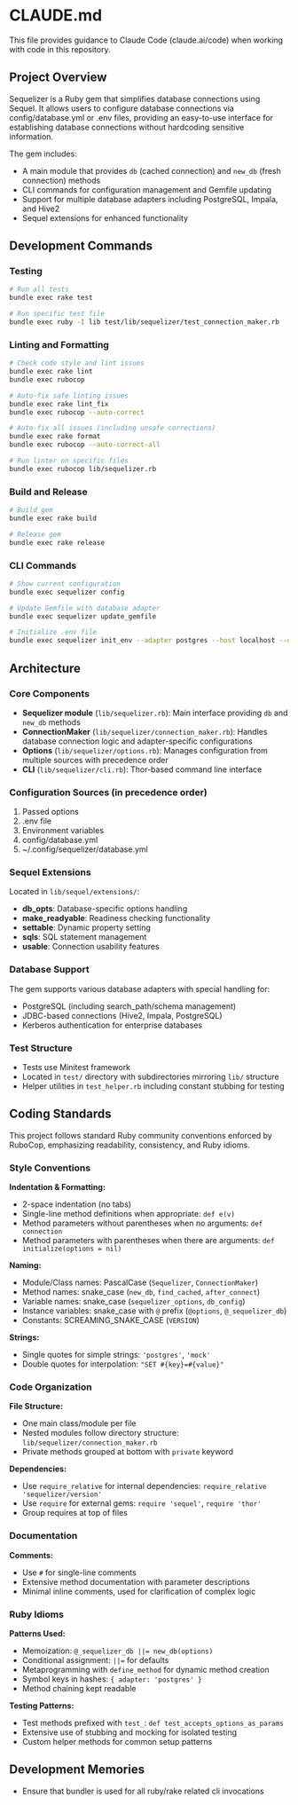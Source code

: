 # CLAUDE.md

This file provides guidance to Claude Code (claude.ai/code) when working with code in this repository.

## Project Overview

Sequelizer is a Ruby gem that simplifies database connections using Sequel. It allows users to configure database connections via config/database.yml or .env files, providing an easy-to-use interface for establishing database connections without hardcoding sensitive information.

The gem includes:
- A main module that provides `db` (cached connection) and `new_db` (fresh connection) methods
- CLI commands for configuration management and Gemfile updating
- Support for multiple database adapters including PostgreSQL, Impala, and Hive2
- Sequel extensions for enhanced functionality

## Development Commands

### Testing
```bash
# Run all tests
bundle exec rake test

# Run specific test file
bundle exec ruby -I lib test/lib/sequelizer/test_connection_maker.rb
```

### Linting and Formatting
```bash
# Check code style and lint issues
bundle exec rake lint
bundle exec rubocop

# Auto-fix safe linting issues  
bundle exec rake lint_fix
bundle exec rubocop --auto-correct

# Auto-fix all issues (including unsafe corrections)
bundle exec rake format
bundle exec rubocop --auto-correct-all

# Run linter on specific files
bundle exec rubocop lib/sequelizer.rb
```

### Build and Release
```bash
# Build gem
bundle exec rake build

# Release gem
bundle exec rake release
```

### CLI Commands
```bash
# Show current configuration
bundle exec sequelizer config

# Update Gemfile with database adapter
bundle exec sequelizer update_gemfile

# Initialize .env file
bundle exec sequelizer init_env --adapter postgres --host localhost --database mydb
```

## Architecture

### Core Components

- **Sequelizer module** (`lib/sequelizer.rb`): Main interface providing `db` and `new_db` methods
- **ConnectionMaker** (`lib/sequelizer/connection_maker.rb`): Handles database connection logic and adapter-specific configurations
- **Options** (`lib/sequelizer/options.rb`): Manages configuration from multiple sources with precedence order
- **CLI** (`lib/sequelizer/cli.rb`): Thor-based command line interface

### Configuration Sources (in precedence order)
1. Passed options
2. .env file
3. Environment variables
4. config/database.yml
5. ~/.config/sequelizer/database.yml

### Sequel Extensions
Located in `lib/sequel/extensions/`:
- **db_opts**: Database-specific options handling
- **make_readyable**: Readiness checking functionality
- **settable**: Dynamic property setting
- **sqls**: SQL statement management
- **usable**: Connection usability features

### Database Support
The gem supports various database adapters with special handling for:
- PostgreSQL (including search_path/schema management)
- JDBC-based connections (Hive2, Impala, PostgreSQL)
- Kerberos authentication for enterprise databases

### Test Structure
- Tests use Minitest framework
- Located in `test/` directory with subdirectories mirroring `lib/` structure
- Helper utilities in `test_helper.rb` including constant stubbing for testing

## Coding Standards

This project follows standard Ruby community conventions enforced by RuboCop, emphasizing readability, consistency, and Ruby idioms.

### Style Conventions

**Indentation & Formatting:**
- 2-space indentation (no tabs)
- Single-line method definitions when appropriate: `def e(v)`
- Method parameters without parentheses when no arguments: `def connection`
- Method parameters with parentheses when there are arguments: `def initialize(options = nil)`

**Naming:**
- Module/Class names: PascalCase (`Sequelizer`, `ConnectionMaker`)
- Method names: snake_case (`new_db`, `find_cached`, `after_connect`)
- Variable names: snake_case (`sequelizer_options`, `db_config`)
- Instance variables: snake_case with `@` prefix (`@options`, `@_sequelizer_db`)
- Constants: SCREAMING_SNAKE_CASE (`VERSION`)

**Strings:**
- Single quotes for simple strings: `'postgres'`, `'mock'`
- Double quotes for interpolation: `"SET #{key}=#{value}"`

### Code Organization

**File Structure:**
- One main class/module per file
- Nested modules follow directory structure: `lib/sequelizer/connection_maker.rb`
- Private methods grouped at bottom with `private` keyword

**Dependencies:**
- Use `require_relative` for internal dependencies: `require_relative 'sequelizer/version'`
- Use `require` for external gems: `require 'sequel'`, `require 'thor'`
- Group requires at top of files

### Documentation

**Comments:**
- Use `#` for single-line comments
- Extensive method documentation with parameter descriptions
- Minimal inline comments, used for clarification of complex logic

### Ruby Idioms

**Patterns Used:**
- Memoization: `@_sequelizer_db ||= new_db(options)`
- Conditional assignment: `||=` for defaults
- Metaprogramming with `define_method` for dynamic method creation
- Symbol keys in hashes: `{ adapter: 'postgres' }`
- Method chaining kept readable

**Testing Patterns:**
- Test methods prefixed with `test_`: `def test_accepts_options_as_params`
- Extensive use of stubbing and mocking for isolated testing
- Custom helper methods for common setup patterns

## Development Memories

- Ensure that bundler is used for all ruby/rake related cli invocations